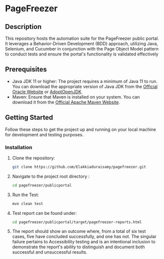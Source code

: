 # PageFreezer

## Description

This repository hosts the automation suite for the PageFreezer public portal. It leverages a Behavior-Driven Development (BDD) approach, utilizing Java, Selenium, and Cucumber in conjunction with the Page Object Model pattern to conduct tests and ensure the portal's functionality is validated effectively

## Prerequisites

- Java JDK 11 or higher: The project requires a minimum of Java 11 to run. You can download the appropriate version of Java JDK from the [Official Oracle Website](https://www.oracle.com/java/technologies/javase-jdk11-downloads.html) or [AdoptOpenJDK](https://adoptopenjdk.net/).
- Maven: Ensure that Maven is installed on your system. You can download it from the [Official Apache Maven Website](https://maven.apache.org/download.cgi).

## Getting Started

Follow these steps to get the project up and running on your local machine for development and testing purposes.

### Installation

1. Clone the repository:
   ```sh
   git clone https://github.com/Elakkiaduraisamy/pagefreezer.git

2. Navigate to the project root directory :
   ```sh
   cd pagefreezer/publicportal

3. Run the Test:
   ```sh
   mvn clean test

4. Test report can be found under:
   ```sh
   cd pagefreezer/publicportal/target/pagefreezer-reports.html

5. The report should show an outcome where, from a total of six test cases, five have concluded successfully, and one has not. The singular failure pertains to Accessibility testing and is an intentional inclusion to demonstrate the report's ability to distinguish and document both successful and unsuccessful results. 

